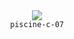 <div align="center">
  <img src=https://skillicons.dev/icons?i=c />
  <br />
  <code>piscine-c-07</code>
</div>
